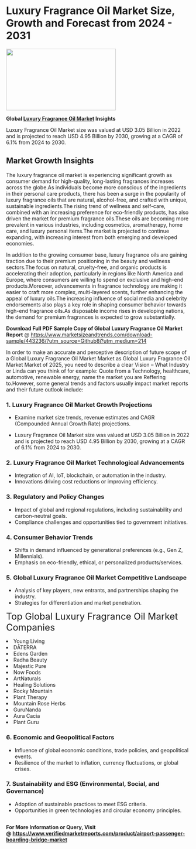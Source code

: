 <H1>Luxury Fragrance Oil Market Size, Growth and Forecast from 2024 - 2031</H1><img class="aligncenter size-medium wp-image-584254" src="https://thirdeyenews.in/wp-content/uploads/2024/09/Global-Market-Research-300x168.jpeg" alt="" width="300" height="168" /><p><strong>Global&nbsp;<a href="https://www.marketsizeandtrends.com/download-sample/443236/?utm_source=Github8j?utm_medium=214">Luxury Fragrance Oil Market</a> Insights</strong></p><p>Luxury Fragrance Oil Market size was valued at USD 3.05 Billion in 2022 and is projected to reach USD 4.95 Billion by 2030, growing at a CAGR of 6.1% from 2024 to 2030.</p><p><h2>Market Growth Insights</h2> <p>The luxury fragrance oil market is experiencing significant growth as consumer demand for high-quality, long-lasting fragrances increases across the globe.As individuals become more conscious of the ingredients in their personal care products, there has been a surge in the popularity of luxury fragrance oils that are natural, alcohol-free, and crafted with unique, sustainable ingredients.The rising trend of wellness and self-care, combined with an increasing preference for eco-friendly products, has also driven the market for premium fragrance oils.These oils are becoming more prevalent in various industries, including cosmetics, aromatherapy, home care, and luxury personal items.The market is projected to continue expanding, with increasing interest from both emerging and developed economies.</p> <p>In addition to the growing consumer base, luxury fragrance oils are gaining traction due to their premium positioning in the beauty and wellness sectors.The focus on natural, cruelty-free, and organic products is accelerating their adoption, particularly in regions like North America and Europe, where consumers are willing to spend on exclusive and high-end products.Moreover, advancements in fragrance technology are making it easier to craft more complex, multi-layered scents, further enhancing the appeal of luxury oils.The increasing influence of social media and celebrity endorsements also plays a key role in shaping consumer behavior towards high-end fragrance oils.As disposable income rises in developing nations, the demand for premium fragrances is expected to grow substantially.</p><p><span class=""><strong>Download Full PDF Sample Copy of Global Luxury Fragrance Oil Market Report</strong> @ <a href="https://www.marketsizeandtrends.com/download-sample/443236/?utm_source=Github8j?utm_medium=214" target="_blank">https://www.marketsizeandtrends.com/download-sample/443236/?utm_source=Github8j?utm_medium=214</a></span></p><p>In order to make an accurate and perceptive description of future scope of a Global&nbsp;Luxury Fragrance Oil Market Market as Global&nbsp;Luxury Fragrance Oil Market Market of 2025, you need to describe a clear Vision &ndash; What Industry or Linda can you think of for example: Quote from a Technology, healthcare, automotive, renewable energy, name the market you are Reffering to.However, some general trends and factors usually impact market reports and their future outlook include:</p><h3>1.&nbsp;<strong>Luxury Fragrance Oil Market Growth Projections</strong></h3><ul><li>Examine market size trends, revenue estimates and CAGR (Compounded Annual Growth Rate) projections.</li><li><p>Luxury Fragrance Oil Market size was valued at USD 3.05 Billion in 2022 and is projected to reach USD 4.95 Billion by 2030, growing at a CAGR of 6.1% from 2024 to 2030.</p></li></ul><h3>2.&nbsp;<strong>Luxury Fragrance Oil Market Technological Advancements</strong></h3><ul><li>Integration of AI, IoT, blockchain, or automation in the industry.</li><li>Innovations driving cost reductions or improving efficiency.</li></ul><h3>3.&nbsp;<strong>Regulatory and Policy Changes</strong></h3><ul><li>Impact of global and regional regulations, including sustainability and carbon-neutral goals.</li><li>Compliance challenges and opportunities tied to government initiatives.</li></ul><h3>4.&nbsp;<strong>Consumer Behavior Trends</strong></h3><ul><li>Shifts in demand influenced by generational preferences (e.g., Gen Z, Millennials).</li><li>Emphasis on eco-friendly, ethical, or personalized products/services.</li></ul><h3>5.&nbsp;<strong>Global Luxury Fragrance Oil Market Competitive Landscape</strong></h3><ul><li>Analysis of key players, new entrants, and partnerships shaping the industry.</li><li>Strategies for differentiation and market penetration.</li></ul><p data-pm-slice="1 1 []"><span style="color: inherit; font-family: inherit; font-size: 25px;">Top Global Luxury Fragrance Oil Market Companies</span></p><div class="" data-test-id=""><p><li>Young Living</li><li> DÅTERRA</li><li> Edens Garden</li><li> Radha Beauty</li><li> Majestic Pure</li><li> Now Foods</li><li> ArtNaturals</li><li> Healing Solutions</li><li> Rocky Mountain</li><li> Plant Therapy</li><li> Mountain Rose Herbs</li><li> GuruNanda</li><li> Aura Cacia</li><li> Plant Guru</li></p></div><h3>6.&nbsp;<strong>Economic and Geopolitical Factors</strong></h3><ul><li>Influence of global economic conditions, trade policies, and geopolitical events.</li><li>Resilience of the market to inflation, currency fluctuations, or global crises.</li></ul><h3>7.&nbsp;<strong>Sustainability and ESG (Environmental, Social, and Governance)</strong></h3><ul><li>Adoption of sustainable practices to meet ESG criteria.</li><li>Opportunities in green technologies and circular economy principles.</li></ul><h2><strong style="font-size: 14px;">For More Information or Query, Visit @&nbsp;</strong><a style="background-color: #ffffff; font-size: 14px;" href="https://www.marketsizeandtrends.com/report/luxury-fragrance-oil-market/" target="_blank">https://www.verifiedmarketreports.com/product/airport-passenger-boarding-bridge-market</a></h2>